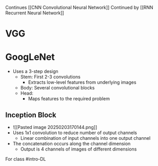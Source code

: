 Continues [[CNN Convolutional Neural Network]]
Continued by [[RNN Recurrent Neural Network]]
# VGG

# GoogLeNet
- Uses a 3-step design
	- Stem: First 2-3 convolutions
		- Extracts low-level features from underlying images
	- Body: Several convolutional blocks
	- Head:
		- Maps features to the required problem
## Inception Block
- ![[Pasted image 20250203170144.png]]
- Uses 1x1 convolution to reduce number of output channels
	- Linear combination of input channels into one output channel
- The concatenation occurs along the channel dimension
	- Output is 4 channels of images of different dimensions

For class #intro-DL
